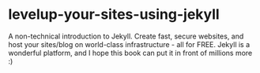 # levelup-your-sites-using-jekyll
A non-technical introduction to Jekyll. Create fast, secure websites, and host your sites/blog on world-class infrastructure - all for FREE. Jekyll is a wonderful platform, and I hope this book can put it in front of millions more :)
